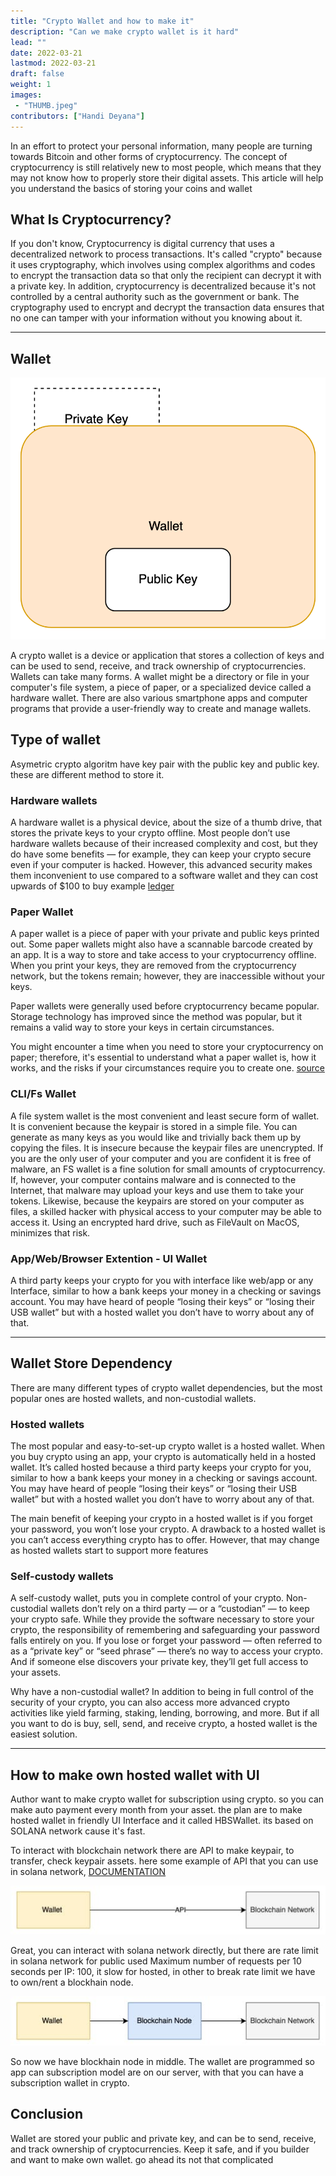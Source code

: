 ```yaml
---
title: "Crypto Wallet and how to make it"
description: "Can we make crypto wallet is it hard"
lead: ""
date: 2022-03-21
lastmod: 2022-03-21
draft: false
weight: 1
images: 
 - "THUMB.jpeg"
contributors: ["Handi Deyana"]
---
```


In an effort to protect your personal information, many people are turning towards Bitcoin and other forms of cryptocurrency. The concept of cryptocurrency is still relatively new to most people, which means that they may not know how to properly store their digital assets. This article will help you understand the basics of storing your coins and wallet

## What Is Cryptocurrency?

If you don't know, Cryptocurrency is digital currency that uses a decentralized network to process transactions. It's called "crypto" because it uses cryptography, which involves using complex algorithms and codes to encrypt the transaction data so that only the recipient can decrypt it with a private key. In addition, cryptocurrency is decentralized because it's not controlled by a central authority such as the government or bank. The cryptography used to encrypt and decrypt the transaction data ensures that no one can tamper with your information without you knowing about it.

---

## Wallet

![wallet](wallet-img.png)

A crypto wallet is a device or application that stores a collection of keys and can be used to send, receive, and track ownership of cryptocurrencies. Wallets can take many forms. A wallet might be a directory or file in your computer's file system, a piece of paper, or a specialized device called a hardware wallet. There are also various smartphone apps and computer programs that provide a user-friendly way to create and manage wallets.

## Type of wallet

Asymetric crypto algoritm have key pair with the public key and public key. these are different method to store it.

### Hardware wallets

A hardware wallet is a physical device, about the size of a thumb drive, that stores the private keys to your crypto offline. Most people don’t use hardware wallets because of their increased complexity and cost, but they do have some benefits — for example, they can keep your crypto secure even if your computer is hacked. However, this advanced security makes them inconvenient to use compared to a software wallet and they can cost upwards of $100 to buy example [ledger](https://www.ledger.com/)

### Paper Wallet

A paper wallet is a piece of paper with your private and public keys printed out. Some paper wallets might also have a scannable barcode created by an app. It is a way to store and take access to your cryptocurrency offline. When you print your keys, they are removed from the cryptocurrency network, but the tokens remain; however, they are inaccessible without your keys.

Paper wallets were generally used before cryptocurrency became popular. Storage technology has improved since the method was popular, but it remains a valid way to store your keys in certain circumstances.

You might encounter a time when you need to store your cryptocurrency on paper; therefore, it's essential to understand what a paper wallet is, how it works, and the risks if your circumstances require you to create one. [source](https://www.investopedia.com/terms/p/paper-wallet.asp)

### CLI/Fs Wallet

A file system wallet is the most convenient and least secure form of wallet. It is convenient because the keypair is stored in a simple file. You can generate as many keys as you would like and trivially back them up by copying the files. It is insecure because the keypair files are unencrypted. If you are the only user of your computer and you are confident it is free of malware, an FS wallet is a fine solution for small amounts of cryptocurrency. If, however, your computer contains malware and is connected to the Internet, that malware may upload your keys and use them to take your tokens. Likewise, because the keypairs are stored on your computer as files, a skilled hacker with physical access to your computer may be able to access it. Using an encrypted hard drive, such as FileVault on MacOS, minimizes that risk.

### App/Web/Browser Extention - UI Wallet

A third party keeps your crypto for you with interface like web/app or any Interface, similar to how a bank keeps your money in a checking or savings account. You may have heard of people “losing their keys” or “losing their USB wallet” but with a hosted wallet you don’t have to worry about any of that.

---

## Wallet Store Dependency

There are many different types of crypto wallet dependencies, but the most popular ones are hosted wallets, and non-custodial wallets.

### Hosted wallets

The most popular and easy-to-set-up crypto wallet is a hosted wallet. When you buy crypto using an app, your crypto is automatically held in a hosted wallet. It’s called hosted because a third party keeps your crypto for you, similar to how a bank keeps your money in a checking or savings account. You may have heard of people “losing their keys” or “losing their USB wallet” but with a hosted wallet you don’t have to worry about any of that.

The main benefit of keeping your crypto in a hosted wallet is if you forget your password, you won’t lose your crypto. A drawback to a hosted wallet is you can’t access everything crypto has to offer. However, that may change as hosted wallets start to support more features

### Self-custody wallets

A self-custody wallet, puts you in complete control of your crypto. Non-custodial wallets don’t rely on a third party — or a “custodian” — to keep your crypto safe. While they provide the software necessary to store your crypto, the responsibility of remembering and safeguarding your password falls entirely on you. If you lose or forget your password — often referred to as a “private key” or “seed phrase” — there’s no way to access your crypto. And if someone else discovers your private key, they’ll get full access to your assets.

Why have a non-custodial wallet? In addition to being in full control of the security of your crypto, you can also access more advanced crypto activities like yield farming, staking, lending, borrowing, and more. But if all you want to do is buy, sell, send, and receive crypto, a hosted wallet is the easiest solution.

---

## How to make own hosted wallet with UI

Author want to make crypto wallet for subscription using crypto. so you can make auto payment every month from your asset. the plan are to make hosted wallet in friendly UI Interface and it called HBSWallet. its based on SOLANA network cause it's fast.

To interact with blockchain network there are API to make keypair, to transfer, check keypair assets. here some example of API that you can use in solana network, [DOCUMENTATION]( https://docs.solana.com/developing/clients/jsonrpc-api)

![plan1](image-1.jpeg)

Great, you can interact with solana network directly, but there are rate limit in solana network for public used Maximum number of requests per 10 seconds per IP: 100, it slow for hosted, in other to break rate limit we have to own/rent a blockhain node.

![plan2](image-2.jpeg)

So now we have blockhain node in middle. The wallet are programmed so app can subscription model are on our server, with that you can have a subscription wallet in crypto.

## Conclusion

Wallet are stored your public and private key, and can be to send, receive, and track ownership of cryptocurrencies. Keep it safe, and if you builder and want to make own wallet. go ahead its not that complicated
